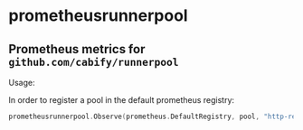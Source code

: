 # prometheusrunnerpool

## Prometheus metrics for `github.com/cabify/runnerpool`

Usage:

In order to register a pool in the default prometheus registry:
```go
prometheusrunnerpool.Observe(prometheus.DefaultRegistry, pool, "http-requests")
```
